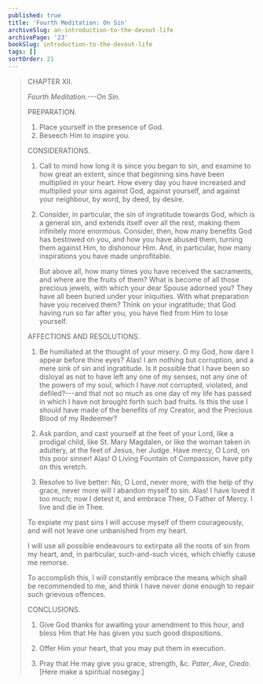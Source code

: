 ```yaml
---
published: true
title: 'Fourth Meditation: On Sin'
archiveSlug: an-introduction-to-the-devout-life
archivePage: '23'
bookSlug: introduction-to-the-devout-life
tags: []
sortOrder: 21
---
```


> CHAPTER XII.
>
> *Fourth Meditation.---On Sin.*
>
> PREPARATION.
>
> 1. Place yourself in the presence of God.
> 2. Beseech Him to inspire you.
>
> CONSIDERATIONS.
>
> 1. Call to mind how long it is since you began to sin, and examine to how great an extent, since that beginning sins have been multiplied in your heart. How every day you have increased and multiplied your sins against God, against yourself, and against your neighbour, by word, by deed, by desire.
>
> 2. Consider, in particular, the sin of ingratitude towards God, which is a general sin, and extends itself over all the rest, making them infinitely more enormous. Consider, then, how many benefits God has bestowed on you, and how you have abused them, turning them against Him, to dishonour Him. And, in particular, how many inspirations you have made unprofitable.
>
>    But above all, how many times you have received the sacraments, and where are the fruits of them? What is become of all those precious jewels, with which your dear Spouse adorned you? They have all been buried under your iniquities. With what preparation have you received them? Think on your ingratitude; that God having run so far after you, you have fled from Him to lose yourself.
>
> AFFECTIONS AND RESOLUTIONS.
>
> 1. Be humiliated at the thought of your misery. O my God, how dare I appear before thine eyes? Alas! I am nothing but corruption, and a mere sink of sin and ingratitude. Is it possible that I have been so disloyal as not to have left any one of my senses, not any one of the powers of my soul, which I have not corrupted, violated, and defiled?---and that not so much as one day of my life has passed in which I have not brought forth such bad fruits. Is this the use I should have made of the benefits of my Creator, and the Precious Blood of my Redeemer?
>
> 2. Ask pardon, and cast yourself at the feet of your Lord, like a prodigal child, like St. Mary Magdalen, or like the woman taken in adultery, at the feet of Jesus, her Judge. Have mercy, O Lord, on this poor sinner! Alas! O Living Fountain of Compassion, have pity on this wretch.
>
> 3. Resolve to live better: No, O Lord, never more, with the help of thy grace, never more will I abandon myself to sin. Alas! I have loved it too much; now I detest it, and embrace Thee, O Father of Mercy. I live and die in Thee.
>
> To expiate my past sins I will accuse myself of them courageously, and will not leave one unbanished from my heart.
>
> I will use all possible endeavours to extirpate all the roots of sin from my heart, and, in particular, such-and-such vices, which chiefly cause me remorse.
>
> To accomplish this, I will constantly embrace the means which shall be recommended to me, and think I have never done enough to repair such grievous offences.
>
> CONCLUSIONS.
>
> 1. Give God thanks for awaiting your amendment to this hour, and bless Him that He has given you such good dispositions.
>
> 2. Offer Him your heart, that you may put them ìn execution.
>
> 3. Pray that He may give you grace, strength, &c. *Pater*, *Ave*, *Credo*. [Here make a spiritual nosegay.]
